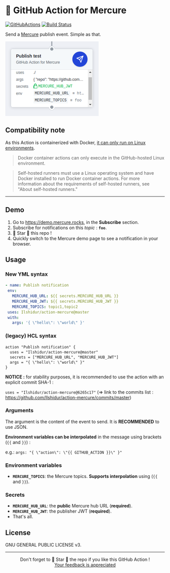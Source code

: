 # 🚀 GitHub Action for Mercure

[![GitHubActions](https://img.shields.io/badge/listed%20on-GitHubActions-blue.svg)](https://github-actions.netlify.com/action-mercure)
[![Build Status](https://img.shields.io/endpoint.svg?url=https%3A%2F%2Factions-badge.atrox.dev%2FIlshidur%2Faction-mercure%2Fbadge&style=flat)](https://actions-badge.atrox.dev/Ilshidur/action-mercure/goto)

Send a [Mercure](https://mercure.rocks) publish event. Simple as that.

![GitHub Action](action.png "GitHub Action")

## Compatibility note

As this Action is containerized with Docker, [it can only run on Linux environments](https://help.github.com/en/actions/building-actions/about-actions#types-of-actions).

> Docker container actions can only execute in the GitHub-hosted Linux environment.

> Self-hosted runners must use a Linux operating system and have Docker installed to run Docker container actions. For more information about the requirements of self-hosted runners, see "About self-hosted runners."

<hr/>

## Demo

1) Go to https://demo.mercure.rocks, in the **Subscribe** section.
2) Subscribe for notifications on this *topic* : **`foo`**.
3) 🌟 Star 🌟 this repo !
4) Quickly switch to the Mercure demo page to see a notification in your browser.

## Usage

### New YML syntax

 ```yaml
- name: Publish notification
  env:
    MERCURE_HUB_URL: ${{ secrets.MERCURE_HUB_URL }}
    MERCURE_HUB_JWT: ${{ secrets.MERCURE_HUB_JWT }}
    MERCURE_TOPICS: topic1,topic2
  uses: Ilshidur/action-mercure@master
  with:
    args: '{ \"hello\": \"world\" }'
```

 ### (legacy) HCL syntax

```hcl
action "Publish notification" {
  uses = "Ilshidur/action-mercure@master"
  secrets = ["MERCURE_HUB_URL", "MERCURE_HUB_JWT"]
  args = "{ \"hello\": \"world\" }"
}
```

**NOTICE :** for stability purposes, it is recommended to use the action with an explicit commit SHA-1 :

`uses = "Ilshidur/action-mercure@6265c17"` (=> link to the commits list : https://github.com/Ilshidur/action-mercure/commits/master)

### Arguments

The argument is the content of the event to send. It is **RECOMMENDED** to use JSON.

**Environment variables can be interpolated** in the message using brackets (`{{` and `}}`) :

e.g.: `args: "{ \"action\": \"{{ GITHUB_ACTION }}\" }"`

### Environment variables

* **`MERCURE_TOPICS`**: the Mercure topics. **Supports interpolation** using (`{{` and `}}`).

### Secrets

* **`MERCURE_HUB_URL`**: the **public** Mercure hub URL (**required**).
* **`MERCURE_HUB_JWT`**: the publisher JWT (**required**).
* That's all.

## License

GNU GENERAL PUBLIC LICENSE v3.

<hr/>

<p align="center">
  Don't forget to 🌟 Star 🌟 the repo if you like this GitHub Action !<br/>
  <a href="https://github.com/Ilshidur/action-mercure/issues/new">Your feedback is appreciated</a>
</p>
